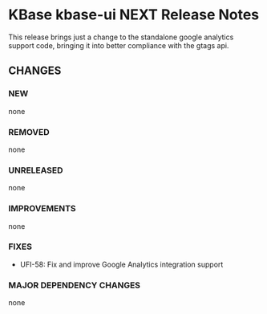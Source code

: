 # KBase kbase-ui NEXT Release Notes

This release brings just a change to the standalone google analytics support code, bringing it into better compliance with the gtags api.

## CHANGES

### NEW

none

### REMOVED

none

### UNRELEASED

none

### IMPROVEMENTS

none

### FIXES

- UFI-58: Fix and improve Google Analytics integration support

### MAJOR DEPENDENCY CHANGES

none
